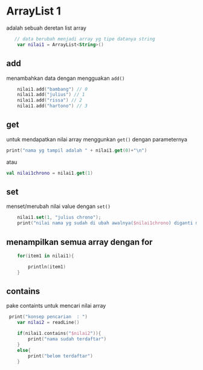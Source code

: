 # ArrayList 1 

adalah sebuah deretan list array

```kt
   // data berubah menjadi array yg tipe datanya string
    var nilai1 = ArrayList<String>()
```

## add
menambahkan data dengan mengguakan `add()`

```kt
    nilai1.add("bambang") // 0
    nilai1.add("julius") // 1
    nilai1.add("rissa") // 2
    nilai1.add("hartono") // 3
```

## get
untuk mendapatkan nilai array menggunkan `get()` dengan parameternya

```kt
print("nama yg tampil adalah " + nilai1.get(0)+"\n")
```
atau

```kt
val nilai1chrono = nilai1.get(1)
```

## set
menset/merubah nilai value dengan `set()`
```kt
    nilai1.set(1, "julius chrono");
    print("nilai nama yg sudah di ubah awalnya($nilai1chrono) diganti menjadi -> ${nilai1.get(1)} ")
```

## menampilkan semua array dengan for
```kt
    for(item1 in nilai1){

        println(item1)
    }
```

## contains
pake containts untuk mencari nilai array
```kt
 print("konsep pencarian  : ")
    var nilai2 = readLine()

    if(nilai1.contains("$nilai2")){
        print("nama sudah terdaftar")
    }
    else{
        print("belom terdaftar")
    }
```

